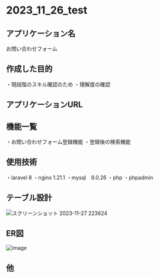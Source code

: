 # 2023_11_26_test

## アプリケーション名
お問い合わせフォーム

## 作成した目的
・現段階のスキル確認のため
・理解度の確認

## アプリケーションURL

## 機能一覧
・お問い合わせフォーム登録機能
・登録後の検索機能

## 使用技術
・laravel 8
・nginx 1.21.1
・mysql　8.0.26
・php
・phpadmin

## テーブル設計
![スクリーンショット 2023-11-27 223624](https://github.com/yuusakuhariya/2023_11_26_test/assets/137383906/ecec195e-1de9-4a1f-a7e9-8805c6aed58d)


## ER図
![image](https://github.com/yuusakuhariya/2023_11_26_test/assets/137383906/756b06f1-a5d8-4537-81d0-5401c4bbc6de)


## 他

